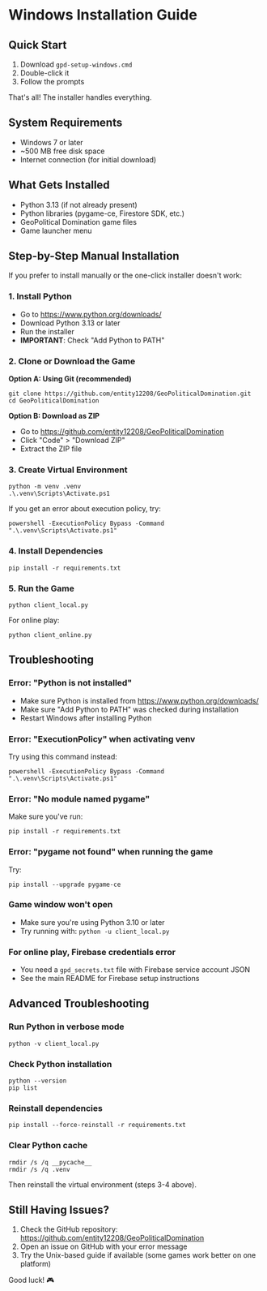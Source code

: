 # Windows Installation Guide

## Quick Start
1. Download `gpd-setup-windows.cmd`
2. Double-click it
3. Follow the prompts

That's all! The installer handles everything.

## System Requirements
- Windows 7 or later
- ~500 MB free disk space
- Internet connection (for initial download)

## What Gets Installed
- Python 3.13 (if not already present)
- Python libraries (pygame-ce, Firestore SDK, etc.)
- GeoPolitical Domination game files
- Game launcher menu

## Step-by-Step Manual Installation

If you prefer to install manually or the one-click installer doesn't work:

### 1. Install Python
- Go to https://www.python.org/downloads/
- Download Python 3.13 or later
- Run the installer
- **IMPORTANT**: Check "Add Python to PATH"

### 2. Clone or Download the Game
**Option A: Using Git (recommended)**
```
git clone https://github.com/entity12208/GeoPoliticalDomination.git
cd GeoPoliticalDomination
```

**Option B: Download as ZIP**
- Go to https://github.com/entity12208/GeoPoliticalDomination
- Click "Code" > "Download ZIP"
- Extract the ZIP file

### 3. Create Virtual Environment
```
python -m venv .venv
.\.venv\Scripts\Activate.ps1
```

If you get an error about execution policy, try:
```
powershell -ExecutionPolicy Bypass -Command ".\.venv\Scripts\Activate.ps1"
```

### 4. Install Dependencies
```
pip install -r requirements.txt
```

### 5. Run the Game
```
python client_local.py
```

For online play:
```
python client_online.py
```

## Troubleshooting

### Error: "Python is not installed"
- Make sure Python is installed from https://www.python.org/downloads/
- Make sure "Add Python to PATH" was checked during installation
- Restart Windows after installing Python

### Error: "ExecutionPolicy" when activating venv
Try using this command instead:
```
powershell -ExecutionPolicy Bypass -Command ".\.venv\Scripts\Activate.ps1"
```

### Error: "No module named pygame"
Make sure you've run:
```
pip install -r requirements.txt
```

### Error: "pygame not found" when running the game
Try:
```
pip install --upgrade pygame-ce
```

### Game window won't open
- Make sure you're using Python 3.10 or later
- Try running with: `python -u client_local.py`

### For online play, Firebase credentials error
- You need a `gpd_secrets.txt` file with Firebase service account JSON
- See the main README for Firebase setup instructions

## Advanced Troubleshooting

### Run Python in verbose mode
```
python -v client_local.py
```

### Check Python installation
```
python --version
pip list
```

### Reinstall dependencies
```
pip install --force-reinstall -r requirements.txt
```

### Clear Python cache
```
rmdir /s /q __pycache__
rmdir /s /q .venv
```

Then reinstall the virtual environment (steps 3-4 above).

## Still Having Issues?

1. Check the GitHub repository: https://github.com/entity12208/GeoPoliticalDomination
2. Open an issue on GitHub with your error message
3. Try the Unix-based guide if available (some games work better on one platform)

Good luck! 🎮
